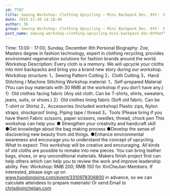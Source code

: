 ```yaml
---
id: 7707
title: Sewing Workshop: Clothing Upcycling – Mini Backpack Dec. 6th｜ 缝纫工作坊：旧衣升级改造 － 迷你双肩包 12月6日
date: 2015-11-30 14:18:46
author: 36
group: Sewing Workshop: Clothing Upcycling – Mini Backpack Dec. 6th｜ 缝纫工作坊：旧衣升级改造 － 迷你双肩包 12月6日
post_name: sewing-workshop-clothing-upcycling-mini-backpack-dec-6th%ef%bd%9c-%e7%bc%9d%e7%ba%ab%e5%b7%a5%e4%bd%9c%e5%9d%8a%ef%bc%9a%e6%97%a7%e8%a1%a3%e5%8d%87%e7%ba%a7%e6%94%b9%e9%80%a0-%ef%bc%8d
---
```


Time: 13:00 - 17:00, Sunday, December 6th
Personal Biography: Zoe, Masters degree in fashion technology, expert in clothing recycling, provides environment regeneration solutions for fashion brands around the world.
Workshop Description: Every cloth is a memory. We will upcycle your cloths into mini backpacks and bring you a brand new story during our workshop.
Workshop structure: 1，Sewing Pattern Cutting 2，Cloth Cutting 3，Hand Stitching / Machine Stitching
Workshop material: 1，Self-prepared Material (You can buy materials with 30 RMB at the workshop if you don’t have any.) 1）Old clothes facing fabric (Any old cloth. Can be T-shirts, shirts, sweaters, jeans, suits, or shoes.) 2）Old clothes lining fabric (Soft old fabric. Can be T-shirt or Shirts) 2，Accessories (Included workshop) Plastic zips, Nylon straps, shockproof lining, Piping tape / thread 3，Tools (Please bring if you have them) Fabric scissors, paper scissors, needles, thread, chock pen
This workshop can help you: ● Strengthen your creativity and handcraft skill ●Get knowledge about the bag making process ●Develop the sense of discovering new beauty from old things. ●Enhance environmental awareness and encourage you to understand the concept of upcycling.
What to expect: This workshop will be creative and encouraging. All kinds of old cloths are possible to remake into new pieces. You can bring leather bags, shoes, or any unconditional materials. Makers finish project first can help others which can help you to review the work and improve leadership ability.
Fee: Workshop: RMB 200; RMB 150 for XinCheJian Members.
If interested, please sign up on www.huodongxing.com/event/3310978306800 in advance, so we can calculate attendees to prepare materials! Or send Email to chris@xinchejian.com